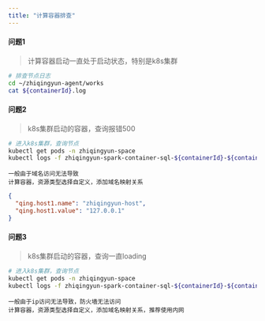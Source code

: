 ```yaml
---
title: "计算容器排查"
---
```


#### 问题1

> 计算容器启动一直处于启动状态，特别是k8s集群

```bash
# 排查节点日志
cd ~/zhiqingyun-agent/works
cat ${containerId}.log
```

#### 问题2

> k8s集群启动的容器，查询报错500

```bash
# 进入k8s集群，查询节点
kubectl get pods -n zhiqingyun-space
kubectl logs -f zhiqingyun-spark-container-sql-${containerId}-${containerId}-${podId}-driver -n zhiqingyun-space 
```

```log
一般由于域名访问无法导致
计算容器，资源类型选择自定义，添加域名映射关系
```

```json
{
  "qing.host1.name": "zhiqingyun-host",
  "qing.host1.value": "127.0.0.1"
}
```

#### 问题3

> k8s集群启动的容器，查询一直loading

```bash
# 进入k8s集群，查询节点
kubectl get pods -n zhiqingyun-space
kubectl logs -f zhiqingyun-spark-container-sql-${containerId}-${containerId}-${podId}-driver -n zhiqingyun-space 
```

```log
一般由于ip访问无法导致，防火墙无法访问
计算容器，资源类型选择自定义，添加域名映射关系，推荐使用内网
```